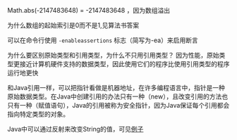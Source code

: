 Math.abs(-2147483648) = -2147483648 ，因为数组溢出

为什么数组的起始索引是0而不是1,见算法书答案

可以在命令行使用 `-enableassertions` 标志（简写为-ea）来启用断言

为什么要区别原始类型和引用类型，为什么不只用引用类型？ 因为性能，原始类型更接近计算机硬件支持的数据类型，因此使用它们的程序比使用引用类型的程序运行地更快

和Java引用一样，可以把指针看做是机器地址，在许多编程语言中，指针是一种原始数据类型。在Java中创建引用的办法只有一种（new），且改变引用的方法也只有一种（赋值语句），Java的引用被称为安全指针，因为Java保证每个引用都会指向特定类型的对象。

Java中可以通过反射来改变String的值，可见[例子](https://algs4.cs.princeton.edu/12oop/MutableInteger.java.html)
